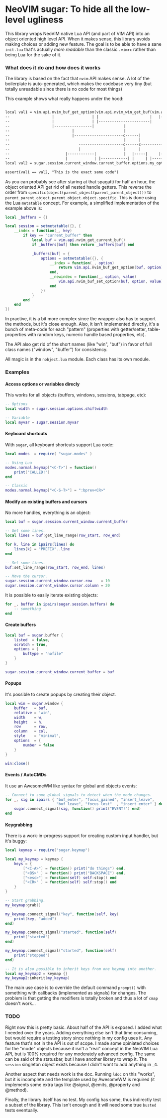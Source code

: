 # NeoVIM sugar: To hide all the low-level ugliness

This library wraps NeoVIM native Lua API (and part of VIM API) into an
object oriented high level API. When it makes sense, this library avoids
making choices or adding new feature. The goal is to be able to have a
sane `init.lua` that's actually *more readable* than the classic `.vimrc`
rather than being Lua for the sake of it.

### What does it do and how does it works

The library is based on the fact that `nvim` API makes sense. A lot
of the boilerplate is auto-generated, which makes the codebase very tiny
(but totally unreadable since there is no code for most things)

This example shows what really happens under the hood:

```txt

local val1 = vim.api.nvim_buf_get_option(vim.api.nvim_win_get_buf(vim.api.nvim_get_current_win()), "my_option")
--                   |                 | |                       |   |----------------------------| |        |
--                   |                 | |-----------------------|                  |               |        |
--                   |-----------------|             |                              |               |--------|
--                            |                      |                              |                    |
--                            |----------------------c------|                       |                    |
--                                                   |      |                       |                    |
--                               --------------------c------c-----------------------|                    |
--                               |                   |      |                                            |
--                         |------------|            |   |-----|     |-----------------------------------|
--                         |            | |------------| |     | |-------| 
local val2 = sugar.session.current_window.current_buffer.options.my_option

assert(val1 == val2, "This is the exact same code")

```

As you can probably see after staring at that spagatti for half an hour, the
object oriented API get rid of all nested handle getters. This reverse the
order from `specific(object(parent_object(parent_parent_object)))` to
`parent_parent_object.parent_object.object.specific`. This is done using
the Lua `metatable` concept. For example, a simplified implementation of
the example above is:

```lua
local _buffers = {}

local session = setmetatable({}, {
    __index = function(_, key)
        if key == "current_buffer" then
            local buf = vim.api.nvim_get_current_buf()
            if _buffers[buf] then return _buffers[buf] end

            _buffers[buf] = {
                options = setmetatable({}, {
                    __index = function(_, option)
                        return vim.api.nvim_buf_get_option(buf, option)
                    end,
                    __newindex = function(_, option, value)
                        vim.api.nvim_buf_set_option(buf, option, value)
                    end
                })
            }
        end
    end
})
```

In practive, it is a bit more complex since the wrapper also has to support
the methods, but it's close enough. Also, it isn't implemented directly, it's
a bunch of meta-code for each "pattern" (properties with getter/setter,
table-properties with random keys, numeric handle based properties, etc).

The API also get rid of the short names (like "win", "buf") in favor
of full class names ("window", "buffer") for consistency.

All magic is in the `nobject.lua` module. Each class has its own module.

### Examples

#### Access options or variables direcly

This works for all objects (buffers, windows, sessions, tabpage, etc):

```lua
-- Options
local width = sugar.session.options.shiftwidth

-- Variable
local myvar = sugar.session.myvar

```

#### Keyboard shortcuts

With `sugar`, all keyboard shortcuts support Lua code:

```lua
local modes  = require( "sugar.modes" )

-- Using Lua
modes.normal.keymap["<C-T>"] = function()
    print("CALLED!")
end

-- Classic
modes.normal.keymap["<C-S-T>"] = ":bprev<CR>"
```

#### Modify an existing buffers and cursors

No more handles, everything is an object:

```lua
local buf = sugar.session.current_window.current_buffer

-- Get some lines.
local lines = buf:get_line_range(row_start, row_end)

for k, line in ipairs(lines) do
    lines[k] = "PREFIX"..line
end

-- Set some lines.
buf:set_line_range(row_start, row_end, lines)

-- Move the cursor.
sugar.session.current_window.cursor.row    = 10
sugar.session.current_window.cursor.column = 20
```

It is possible to easily iterate existing objects:

```lua
for _, buffer in ipairs(sugar.session.buffers) do
    -- something
end
```

#### Create buffers

```lua
local buf = sugar.buffer {
    listed  = false,
    scratch = true,
    options = {
        buftype = "nofile"
    }
}

sugar.session.current_window.current_buffer = buf
```

#### Popups

It's possible to create popups by creating their object.

```lua
local win = sugar.window {
    buffer   = buf,
    relative = 'win', 
    width    = w, 
    height   = h, 
    row      = row,
    column   = col,
    style    = "minimal",
    options  = {
        number = false
    }
}

win:close()
```

#### Events / AutoCMDs

It use an AwesomeWM like syntax for global and objects events:

```lua
-- Connect to some global signals to detect when the mode changes.
for _, sig in ipairs { "buf_enter", "focus_gained", "insert_leave",
                       "buf_leave", "focus_lost"  , "insert_enter" } do
    sugar.connect_signal(sig, function() print("EVENT!") end)
end
```

#### Keygrabbing

There is a work-in-progress support for creating custom input handler,
but it's buggy:

```lua
local keymap = require("sugar.keymap")

local my_keymap = keymap {
    keys = {
        ["<C-A>"] = function() print("do things") end,
        ["<BS>" ] = function() print("BACKSPACE") end,
        ["<esc>"] = function(self) self:stop() end
        ["<CR>" ] = function(self) self:stop() end
    }
}

-- Start grabbing.
my_keymap:grab()

my_keymap.connect_signal("key", function(self, key)
    print(key, "added")
end)

my_keymap.connect_signal("started", function(self)
    print("started")
end)

my_keymap.connect_signal("started", function(self)
    print("stopped")
end)

-- It is also possible to inherit keys from one keymap into another.
local my_keymap2 = keymap {}
my_keymap2:inherit(my_keymap)

```

The main use case is to override the default command `prompt()` with something
with callbacks (implemented as signals) for changes. The problem is that getting
the modifiers is totally broken and thus a lot of `cmap` doesn't work...

### TODO

Right now this is pretty basic. About half of the API is exposed. I added what
I needed over the years. Adding everything else isn't that time consuming, but
would require a testing story since nothing in my config uses it. Any feature
that's not in the API is out of scope. I made some opiniated choices for the
"mode" objects because it isn't a "real" concept in the NeoVIM Lua API, but is
100% required for any moderately advanced config. The same can be said of
the statusbar, but I have another library to wrap it. The `session` singleton
object exists because I didn't want to add anything in `_G`.

Another aspect that needs work is the doc. Running `ldoc` on this "works", but
it is incomplete and the template used by AwesomeWM is required (it implements
some extra tags like @signal, @emits, @property and @method).

Finally, the library itself has no test. My config has some, thus indirectly
test a subset of the library. This isn't enough and it will need some true
`busted` tests eventually.
